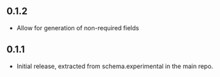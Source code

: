 ## 0.1.2
 * Allow for generation of non-required fields

## 0.1.1
 * Initial release, extracted from schema.experimental in the main repo.
